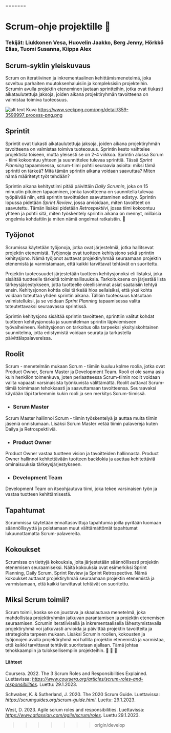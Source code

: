 
=======
# Scrum-ohje projektille :rocket:
### Tekijät: Liukkonen Vesa, Huovelin Jaakko, Berg Jenny, Hörkkö Elias, Tuomi Susanna, Kiippa Alex

## Scrum-syklin yleiskuvaus
Scrum on iteratiivinen ja inkrementaalinen kehittämismenetelmä, joka soveltuu parhaiten muutoksenhaluisiin ja kompleksisiin projekteihin. Scrumin avulla projektin eteneminen jaetaan sprintteihin, jotka ovat tiukasti aikataulutettuja jaksoja, joiden aikana projektiryhmän tavoitteena on valmistaa toimiva tuoteosuus.

![alt text](https://www.seekpng.com/png/detail/359-3599997_process-png.png) Kuva https://www.seekpng.com/png/detail/359-3599997_process-png.png

## Sprintit
Sprintit ovat tiukasti aikataulutettuja jaksoja, joiden aikana projektiryhmän tavoitteena on valmistaa toimiva tuoteosuus. Sprintin kesto vaihtelee projektista toiseen, mutta yleisesti se on 2-4 viikkoa. Sprintin alussa Scrum - tiimi kokoontuu yhteen ja suunnittelee tulevaa sprinttiä. Tässä *Sprint Planning* tapaamisessa, scrum-tiimi pohtii seuraavia asioita: miksi tämä sprintti on tärkeä? Mitä tämän sprintin aikana voidaan saavuttaa? Miten nämä määritetyt työt tehdään?

Sprintin aikana kehitystiimi pitää päivittäin *Daily Scrumin*, joka on 15 minuutin pituinen tapaaminen, jonka tavoitteena on suunnitella tulevaa työpäivää niin, että sprintin tavoitteiden saavuttaminen edistyy. Sprintin lopussa pidetään *Sprint Review*, jossa arvioidaan, miten tavoitteet on saavutettu. Tämän lisäksi pidetään  *Retrospektiivi*, jossa tiimi kokoontuu yhteen ja pohtii sitä, miten työskentely sprintin aikana on mennyt, millaisia ongelmia kohdattiin ja miten nämä ongelmat ratkaistiin.
:rocket:

## Työjonot
Scrumissa käytetään työjonoja, jotka ovat järjestelmiä, jotka hallitsevat projektin etenemistä. Työjonoja ovat tuotteen kehitysjono sekä sprintin kehitysjono. Nämä työjonot auttavat projektiryhmää seuraamaan projektin etenemistä ja varmistamaan, että kaikki tarvittavat tehtävät on suoritettu.

Projektin tuoteosuudet järjestetään tuotteen kehitysjonoksi eli listaksi, joka sisältää tuotteelle tärkeitä toiminnallisuuksia. Tarkoituksena on järjestää lista tärkeysjärjestykseen, jotta tuotteelle oleellisimmat asiat saataisiin tehtyä ensin. Kehitysjonon kohtia olisi tärkeää hioa sellaisiksi, että yksi kohta voidaan toteuttaa yhden sprintin aikana. Tällöin tuoteosuus katsotaan valmistelluksi, ja se voidaan *Sprint Planning* tapaamisessa valita toteutettavaksi seuraavassa sprintissä.

Sprintin kehitysjono sisältää sprintin tavoitteen, sprinttiin valitut kohdat tuotteen kehitysjonosta ja suunnitelman sprintin läpiviemiseen työvaiheineen. Kehitysjonon on tarkoitus olla tarpeeksi yksityiskohtainen suunnitelma, jotta edistymistä voidaan seurata ja tarkastella päivittäispalavereissa. 

## Roolit
Scrum - menetelmän mukaan Scrum - tiimiin kuuluu kolme roolia, jotka ovat Product Owner, Scrum Master ja Development Team. Rooli ei ole sama asia kuin henkilön toimenkuva, joten periaatteessa Scrum-tiimin roolit voidaan valita vapaasti varsinaisista työnkuvista välittämättä. Roolit auttavat Scrum-tiimiä toimimaan tehokkaasti ja saavuttamaan tavoitteensa. Seuraavaksi käydään läpi tarkemmin kukin rooli ja sen merkitys Scrum-tiimissä.

- ### Scrum Master

Scrum Master hallinnoi Scrum - tiimin työskentelyä ja auttaa muita tiimin jäseniä onnistumaan. Lisäksi Scrum Master vetää tiimin palavereja kuten Dailya ja Retrospektiiviä. 

- ### Product Owner

Product Owner vastaa tuotteen vision ja tavoitteiden hallinnasta. Product Owner hallinnoi kehitettävään tuotteen backlokia ja asettaa kehitettäviä ominaisuuksia tärkeysjärjestykseen.

- ### Development Team

Development Team on itseohjautuva tiimi, joka tekee varsinaisen työn ja vastaa tuotteen kehittämisestä.

## Tapahtumat 
Scrummissa käytetään ennaltasovittuja tapahtumia joilla pyritään luomaan säännöllisyyttä ja poistamaan muut välttämättömät tapahtumat lukuunottamatta Scrum-palavereita.

## Kokoukset
Scrumissa on tiettyjä kokouksia, joita järjestetään säännöllisesti projektin etenemisen seuraamiseksi. Näitä kokouksia ovat esimerkiksi Sprint Planning, Daily Scrum, Sprint Review ja Sprint Retrospective. Nämä kokoukset auttavat projektiryhmää seuraamaan projektin etenemistä ja varmistamaan, että kaikki tarvittavat tehtävät on suoritettu.

## Miksi Scrum toimii?
Scrum toimii, koska se on joustava ja skaalautuva menetelmä, joka mahdollistaa projektiryhmän jatkuvan parantamisen ja projektin etenemisen seuraamisen. Scrumin iteratiivisellä ja inkrementaalisella lähestymistavalla projektiryhmä voi jatkuvasti arvioida ja päivittää projektin tavoitteita ja strategioita tarpeen mukaan. Lisäksi Scrumin roolien, kokousten ja työjonojen avulla projektiryhmä voi hallita projektin etenemistä ja varmistaa, että kaikki tarvittavat tehtävät suoritetaan ajallaan. Tämä johtaa tehokkaampiin ja tuloksellisempiin projekteihin.
:rocket: :rocket: :rocket:

#### Lähteet

Coursera. 2022. The 3 Scrum Roles and Responsibilities Explained. Luettavissa: *https://www.coursera.org/articles/scrum-roles-and-responsibilities*. Luettu: 29.1.2023.

Schwaber, K. & Sutherland, J. 2020. The 2020 Scrum Guide. Luettavissa: *https://scrumguides.org/scrum-guide.html*. Luettu: 29.1.2023.

West, D. 2023. Agile scrum roles and responsibilities. Luettavissa: *https://www.atlassian.com/agile/scrum/roles*. Luettu 29.1.2023.

>>>>>>> origin/develop

